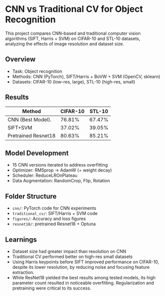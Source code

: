# CNN vs Traditional CV for Object Recognition

This project compares CNN-based and traditional computer vision algorithms (SIFT, Harris + SVM) on CIFAR-10 and STL-10 datasets, analyzing the effects of image resolution and dataset size.

## Overview
- Task: Object recognition
- Methods: CNN (PyTorch), SIFT/Harris + BoVW + SVM (OpenCV, sklearn)
- Datasets: CIFAR-10 (low-res, large), STL-10 (high-res, small)

## Results
| Method              | CIFAR-10 | STL-10 |
|---------------------|----------|--------|
| CNN (Best Model).   | 76.81%   | 67.47% |
| SIFT+SVM            | 37.02%   | 39.05% |
| Pretrained Resnet18 | 80.63%   | 85.21% |

## Model Development
- 15 CNN versions iterated to address overfitting
- Optimizer: RMSprop → AdamW (+ weight decay)
- Scheduler: ReduceLROnPlateau
- Data Augmentation: RandomCrop, Flip, Rotation

## Folder Structure
- `cnn/`: PyTorch code for CNN experiments
- `traditional_cv/`: SIFT/Harris + SVM code
- `figures/`: Accuracy and loss figures
- `resnet18/`: pretrained Resnet18 + Optuna

## Learnings
- Dataset size had greater impact than resolution on CNN
- Traditional CV performed better on high-res small datasets
- Using Harris keypoints before SIFT improved performance on CIFAR-10, despite its lower resolution, by reducing noise and focusing feature extraction.
- While ResNet18 yielded the best results among tested models, its high parameter count resulted in noticeable overfitting. Regularization and pretraining were critical to its success.
